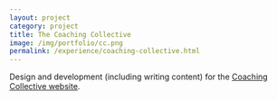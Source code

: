 ```yaml
---
layout: project
category: project
title: The Coaching Collective
image: /img/portfolio/cc.png
permalink: /experience/coaching-collective.html
---
```


Design and development (including writing content) for the [Coaching Collective website](http://coaching-collective.com/).
